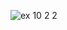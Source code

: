 ![ex 10 2 2](https://github.com/65030034/03376836-OOP-2566-Lab-10/assets/144875017/edc1b28a-d862-485e-bc04-b5c8a8200fa7)
